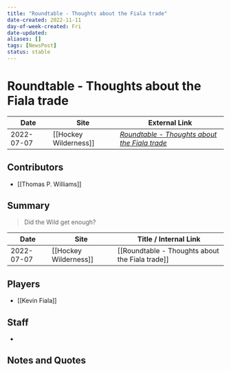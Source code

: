 ```yaml
---
title: "Roundtable - Thoughts about the Fiala trade"
date-created: 2022-11-11
day-of-week-created: Fri
date-updated: 
aliases: []
tags: [NewsPost]
status: stable
---
```


# Roundtable - Thoughts about the Fiala trade

| Date       | Site                  | External Link                                                                                                                                                           |
| ---------- | --------------------- | ----------------------------------------------------------------------------------------------------------------------------------------------------------------------- |
| 2022-07-07 | [[Hockey Wilderness]] | [*Roundtable - Thoughts about the Fiala trade*](https://www.hockeywilderness.com/2022/7/7/23188770/nhl-trade-rumors-draft-kevin-fiala-minnesota-wild-los-angeles-kings) |

## Contributors
- [[Thomas P. Williams]]

## Summary
> Did the Wild get enough?

| Date       | Site                  | Title / Internal Link                           |
| ---------- | --------------------- | ----------------------------------------------- |
| 2022-07-07 | [[Hockey Wilderness]] | [[Roundtable - Thoughts about the Fiala trade]] |

## Players
- [[Kevin Fiala]]

## Staff
- 

## Notes and Quotes
> 

